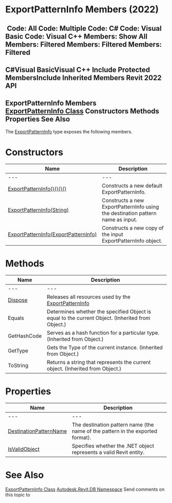 # ExportPatternInfo Members (2022)

﻿
 Code: All Code: Multiple Code: C# Code: Visual Basic Code: Visual C++  Members: Show All Members: Filtered Members: Filtered Members: Filtered   
---  
C#Visual BasicVisual C++
Include Protected MembersInclude Inherited Members
Revit 2022 API  
---  
ExportPatternInfo Members  
[ExportPatternInfo Class](17621c1b-5f57-2a25-6ff9-73dfc67d5024.md "ExportPatternInfo Class") Constructors Methods Properties See Also  
---  
The [ExportPatternInfo](17621c1b-5f57-2a25-6ff9-73dfc67d5024.md "ExportPatternInfo Class") type exposes the following members.
# Constructors
| Name | Description |
| --- | --- |
| --- | --- | --- |
| [ExportPatternInfo()()()()](0c0f65cf-70bb-e187-dd13-eb67e00f5e3b.md "ExportPatternInfo Constructor") | Constructs a new default ExportPatternInfo. |
| [ExportPatternInfo(String)](aa17166a-977f-c857-9cf5-6c7c6848ace1.md "ExportPatternInfo Constructor \(String\)") | Constructs a new ExportPatternInfo using the destination pattern name as input. |
| [ExportPatternInfo(ExportPatternInfo)](1dfb8e36-affd-76cf-cd1a-77e59ba43256.md "ExportPatternInfo Constructor \(ExportPatternInfo\)") | Constructs a new copy of the input ExportPatternInfo object. |

# Methods
| Name | Description |
| --- | --- |
| --- | --- | --- |
| [Dispose](0bc5ab44-2027-4852-f4ea-988f91166001.md "Dispose Method") | Releases all resources used by the [ExportPatternInfo](17621c1b-5f57-2a25-6ff9-73dfc67d5024.md "ExportPatternInfo Class") |
| Equals | Determines whether the specified Object is equal to the current Object. (Inherited from Object.) |
| GetHashCode | Serves as a hash function for a particular type.  (Inherited from Object.) |
| GetType | Gets the Type of the current instance. (Inherited from Object.) |
| ToString | Returns a string that represents the current object. (Inherited from Object.) |

# Properties
| Name | Description |
| --- | --- |
| --- | --- | --- |
| [DestinationPatternName](94d6e4e8-d326-8c33-11c0-47243c31cb81.md "DestinationPatternName Property") | The destination pattern name (the name of the pattern in the exported format). |
| [IsValidObject](30b15891-9a9c-7fd1-62bc-68fcdabea59d.md "IsValidObject Property") | Specifies whether the .NET object represents a valid Revit entity. |

# See Also
[ExportPatternInfo Class](17621c1b-5f57-2a25-6ff9-73dfc67d5024.md "ExportPatternInfo Class")
[Autodesk.Revit.DB Namespace](87546ba7-461b-c646-cbb1-2cb8f5bff8b2.md "Autodesk.Revit.DB Namespace")
Send comments on this topic to 